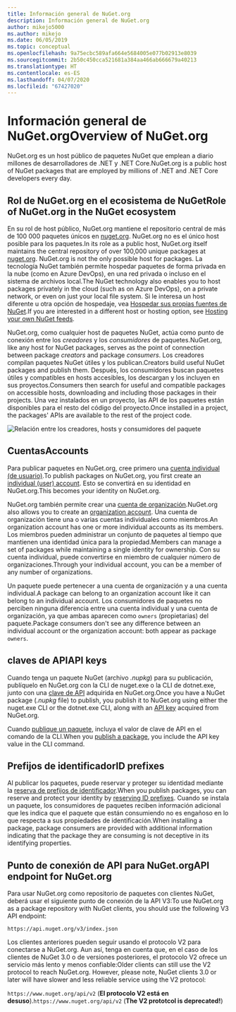 ```yaml
---
title: Información general de NuGet.org
description: Información general de NuGet.org
author: mikejo5000
ms.author: mikejo
ms.date: 06/05/2019
ms.topic: conceptual
ms.openlocfilehash: 9a75ecbc589afa664e5684005e077b02913e8039
ms.sourcegitcommit: 2b50c450cca521681a384aa466ab666679a40213
ms.translationtype: HT
ms.contentlocale: es-ES
ms.lasthandoff: 04/07/2020
ms.locfileid: "67427020"
---
```

# <a name="overview-of-nugetorg"></a><span data-ttu-id="c1b6e-103">Información general de NuGet.org</span><span class="sxs-lookup"><span data-stu-id="c1b6e-103">Overview of NuGet.org</span></span>

<span data-ttu-id="c1b6e-104">NuGet.org es un host público de paquetes NuGet que emplean a diario millones de desarrolladores de .NET y .NET Core.</span><span class="sxs-lookup"><span data-stu-id="c1b6e-104">NuGet.org is a public host of NuGet packages that are employed by millions of .NET and .NET Core developers every day.</span></span>

## <a name="role-of-nugetorg-in-the-nuget-ecosystem"></a><span data-ttu-id="c1b6e-105">Rol de NuGet.org en el ecosistema de NuGet</span><span class="sxs-lookup"><span data-stu-id="c1b6e-105">Role of NuGet.org in the NuGet ecosystem</span></span>

<span data-ttu-id="c1b6e-106">En su rol de host público, NuGet.org mantiene el repositorio central de más de 100 000 paquetes únicos en [nuget.org](https://www.nuget.org). NuGet.org no es el único host posible para los paquetes.</span><span class="sxs-lookup"><span data-stu-id="c1b6e-106">In its role as a public host, NuGet.org itself maintains the central repository of over 100,000 unique packages at [nuget.org](https://www.nuget.org). NuGet.org is not the only possible host for packages.</span></span> <span data-ttu-id="c1b6e-107">La tecnología NuGet también permite hospedar paquetes de forma privada en la nube (como en Azure DevOps), en una red privada o incluso en el sistema de archivos local.</span><span class="sxs-lookup"><span data-stu-id="c1b6e-107">The NuGet technology also enables you to host packages privately in the cloud (such as on Azure DevOps), on a private network, or even on just your local file system.</span></span> <span data-ttu-id="c1b6e-108">Si le interesa un host diferente u otra opción de hospedaje, vea [Hospedar sus propias fuentes de NuGet](../hosting-packages/overview.md).</span><span class="sxs-lookup"><span data-stu-id="c1b6e-108">If you are interested in a different host or hosting option, see [Hosting your own NuGet feeds](../hosting-packages/overview.md).</span></span>

<span data-ttu-id="c1b6e-109">NuGet.org, como cualquier host de paquetes NuGet, actúa como punto de conexión entre los *creadores* y los *consumidores* de paquetes.</span><span class="sxs-lookup"><span data-stu-id="c1b6e-109">NuGet.org, like any host for NuGet packages, serves as the point of connection between package *creators* and package *consumers*.</span></span> <span data-ttu-id="c1b6e-110">Los creadores compilan paquetes NuGet útiles y los publican.</span><span class="sxs-lookup"><span data-stu-id="c1b6e-110">Creators build useful NuGet packages and publish them.</span></span> <span data-ttu-id="c1b6e-111">Después, los consumidores buscan paquetes útiles y compatibles en hosts accesibles, los descargan y los incluyen en sus proyectos.</span><span class="sxs-lookup"><span data-stu-id="c1b6e-111">Consumers then search for useful and compatible packages on accessible hosts, downloading and including those packages in their projects.</span></span> <span data-ttu-id="c1b6e-112">Una vez instalados en un proyecto, las API de los paquetes están disponibles para el resto del código del proyecto.</span><span class="sxs-lookup"><span data-stu-id="c1b6e-112">Once installed in a project, the packages' APIs are available to the rest of the project code.</span></span>

![Relación entre los creadores, hosts y consumidores del paquete](media/nuget-roles.png)

## <a name="accounts"></a><span data-ttu-id="c1b6e-114">Cuentas</span><span class="sxs-lookup"><span data-stu-id="c1b6e-114">Accounts</span></span>

<span data-ttu-id="c1b6e-115">Para publicar paquetes en NuGet.org, cree primero una [cuenta individual (de usuario)](individual-accounts.md).</span><span class="sxs-lookup"><span data-stu-id="c1b6e-115">To publish packages on NuGet.org, you first create an [individual (user) account](individual-accounts.md).</span></span> <span data-ttu-id="c1b6e-116">Esto se convertirá en su identidad en NuGet.org.</span><span class="sxs-lookup"><span data-stu-id="c1b6e-116">This becomes your identity on NuGet.org.</span></span>

<span data-ttu-id="c1b6e-117">NuGet.org también permite crear una [cuenta de organización](organizations-on-nuget-org.md).</span><span class="sxs-lookup"><span data-stu-id="c1b6e-117">NuGet.org also allows you to create an [organization account](organizations-on-nuget-org.md).</span></span> <span data-ttu-id="c1b6e-118">Una cuenta de organización tiene una o varias cuentas individuales como miembros.</span><span class="sxs-lookup"><span data-stu-id="c1b6e-118">An organization account has one or more individual accounts as its members.</span></span> <span data-ttu-id="c1b6e-119">Los miembros pueden administrar un conjunto de paquetes al tiempo que mantienen una identidad única para la propiedad.</span><span class="sxs-lookup"><span data-stu-id="c1b6e-119">Members can manage a set of packages while maintaining a single identity for ownership.</span></span> <span data-ttu-id="c1b6e-120">Con su cuenta individual, puede convertirse en miembro de cualquier número de organizaciones.</span><span class="sxs-lookup"><span data-stu-id="c1b6e-120">Through your individual account, you can be a member of any number of organizations.</span></span>

<span data-ttu-id="c1b6e-121">Un paquete puede pertenecer a una cuenta de organización y a una cuenta individual.</span><span class="sxs-lookup"><span data-stu-id="c1b6e-121">A package can belong to an organization account like it can belong to an individual account.</span></span> <span data-ttu-id="c1b6e-122">Los consumidores de paquetes no perciben ninguna diferencia entre una cuenta individual y una cuenta de organización, ya que ambas aparecen como `owners` (propietarias) del paquete.</span><span class="sxs-lookup"><span data-stu-id="c1b6e-122">Package consumers don't see any difference between an individual account or the organization account: both appear as package `owners`.</span></span>

## <a name="api-keys"></a><span data-ttu-id="c1b6e-123">claves de API</span><span class="sxs-lookup"><span data-stu-id="c1b6e-123">API keys</span></span>

<span data-ttu-id="c1b6e-124">Cuando tenga un paquete NuGet (archivo *.nupkg*) para su publicación, publíquelo en NuGet.org con la CLI de nuget.exe o la CLI de dotnet.exe, junto con una [clave de API](scoped-api-keys.md) adquirida en NuGet.org.</span><span class="sxs-lookup"><span data-stu-id="c1b6e-124">Once you have a NuGet package (*.nupkg* file) to publish, you publish it to NuGet.org using either the nuget.exe CLI or the dotnet.exe CLI, along with an [API key](scoped-api-keys.md) acquired from NuGet.org.</span></span>

<span data-ttu-id="c1b6e-125">Cuando [publique un paquete](../create-packages/creating-a-package.md), incluya el valor de clave de API en el comando de la CLI.</span><span class="sxs-lookup"><span data-stu-id="c1b6e-125">When you [publish a package](../create-packages/creating-a-package.md), you include the API key value in the CLI command.</span></span>

## <a name="id-prefixes"></a><span data-ttu-id="c1b6e-126">Prefijos de identificador</span><span class="sxs-lookup"><span data-stu-id="c1b6e-126">ID prefixes</span></span>

<span data-ttu-id="c1b6e-127">Al publicar los paquetes, puede reservar y proteger su identidad mediante la [reserva de prefijos de identificador](id-prefix-reservation.md).</span><span class="sxs-lookup"><span data-stu-id="c1b6e-127">When you publish packages, you can reserve and protect your identity by [reserving ID prefixes](id-prefix-reservation.md).</span></span> <span data-ttu-id="c1b6e-128">Cuando se instala un paquete, los consumidores de paquetes reciben información adicional que les indica que el paquete que están consumiendo no es engañoso en lo que respecta a sus propiedades de identificación.</span><span class="sxs-lookup"><span data-stu-id="c1b6e-128">When installing a package, package consumers are provided with additional information indicating that the package they are consuming is not deceptive in its identifying properties.</span></span>

## <a name="api-endpoint-for-nugetorg"></a><span data-ttu-id="c1b6e-129">Punto de conexión de API para NuGet.org</span><span class="sxs-lookup"><span data-stu-id="c1b6e-129">API endpoint for NuGet.org</span></span>

<span data-ttu-id="c1b6e-130">Para usar NuGet.org como repositorio de paquetes con clientes NuGet, deberá usar el siguiente punto de conexión de la API V3:</span><span class="sxs-lookup"><span data-stu-id="c1b6e-130">To use NuGet.org as a package repository with NuGet clients, you should use the following V3 API endpoint:</span></span> 

`https://api.nuget.org/v3/index.json`

<span data-ttu-id="c1b6e-131">Los clientes anteriores pueden seguir usando el protocolo V2 para conectarse a NuGet.org. Aun así, tenga en cuenta que, en el caso de los clientes de NuGet 3.0 o de versiones posteriores, el protocolo V2 ofrece un servicio más lento y menos confiable:</span><span class="sxs-lookup"><span data-stu-id="c1b6e-131">Older clients can still use the V2 protocol to reach NuGet.org. However, please note, NuGet clients 3.0 or later will have slower and less reliable service using the V2 protocol:</span></span>

<span data-ttu-id="c1b6e-132">`https://www.nuget.org/api/v2` (**El protocolo V2 está en desuso**).</span><span class="sxs-lookup"><span data-stu-id="c1b6e-132">`https://www.nuget.org/api/v2` (**The V2 prototcol is deprecated!**)</span></span>
